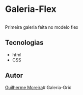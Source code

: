 # Galeria-Flex

![]()

Primeira galeria feita no modelo flex

## Tecnologias
* html
* CSS

## Autor
[Guilherme Moreira](https://www.linkedin.com/in/guilherme-moreira-08a8b8348/)# Galeria-Grid
